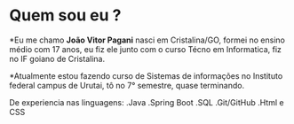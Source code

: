 # Quem sou eu ?

*Eu me chamo **João Vitor Pagani** nasci em Cristalina/GO, formei no ensino médio com 17 anos, eu fiz ele junto com o curso Técno em Informatica, fiz no IF goiano de Cristalina.

*Atualmente estou fazendo curso de Sistemas de informações no Instituto federal campus de Urutai, tô no 7° semestre, quase terminando.

De experiencia nas linguagens: 
.Java
.Spring Boot
.SQL
.Git/GitHub
.Html e CSS



